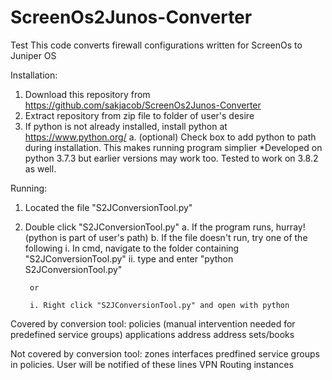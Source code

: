 # ScreenOs2Junos-Converter
Test
This code converts firewall configurations written for ScreenOs to Juniper OS

Installation:
1. Download this repository from https://github.com/sakjacob/ScreenOs2Junos-Converter
2. Extract repository from zip file to folder of user's desire
3. If python is not already installed, install python at https://www.python.org/
	a. (optional) Check box to add python to path during installation. This makes running program simplier
	*Developed on python 3.7.3 but earlier versions may work too. Tested to work on 3.8.2 as well.
	
Running:
1. Located the file "S2JConversionTool.py"
2. Double click "S2JConversionTool.py"
	a. If the program runs,  hurray! (python is part of user's path)
	b. If the file doesn't run, try one of the following
		i. In cmd, navigate to the folder containing "S2JConversionTool.py"
		ii. type and enter "python S2JConversionTool.py"
		
		or 
		
		i. Right click "S2JConversionTool.py" and open with python 

Covered by conversion tool:
policies (manual intervention needed for predefined service groups)
applications
address
address sets/books


Not covered by conversion tool:
zones
interfaces
predfined service groups in policies. User will be notified of these lines
VPN
Routing instances
